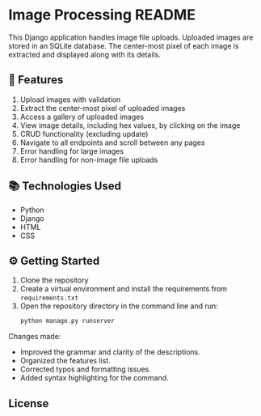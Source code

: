 # Image Processing README

This Django application handles image file uploads. Uploaded images are stored in an SQLite database. The center-most pixel of each image is extracted and displayed along with its details.

## 🔬 Features
1. Upload images with validation
2. Extract the center-most pixel of uploaded images
3. Access a gallery of uploaded images
4. View image details, including hex values, by clicking on the image
5. CRUD functionality (excluding update)
6. Navigate to all endpoints and scroll between any pages
7. Error handling for large images
8. Error handling for non-image file uploads

## 📚 Technologies Used
* Python
* Django
* HTML
* CSS

## ⚙ Getting Started
1. Clone the repository
2. Create a virtual environment and install the requirements from `requirements.txt`
3. Open the repository directory in the command line and run:
   ```sh
   python manage.py runserver

Changes made:
- Improved the grammar and clarity of the descriptions.
- Organized the features list.
- Corrected typos and formatting issues.
- Added syntax highlighting for the command.

## License
